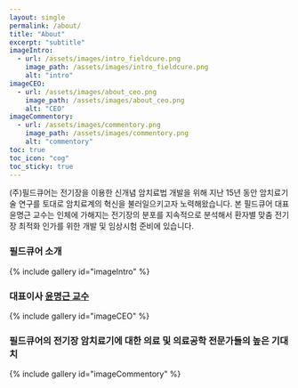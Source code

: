```yaml
---
layout: single
permalink: /about/
title: "About"
excerpt: "subtitle"
imageIntro:
  - url: /assets/images/intro_fieldcure.png
    image_path: /assets/images/intro_fieldcure.png
    alt: "intro"
imageCEO:
  - url: /assets/images/about_ceo.png
    image_path: /assets/images/about_ceo.png
    alt: "CEO"
imageCommentory:
  - url: /assets/images/commentory.png
    image_path: /assets/images/commentory.png
    alt: "commentory"    
toc: true
toc_icon: "cog"
toc_sticky: true 
---
```


(주)필드큐어는 전기장을 이용한 신개념 암치료법 개발을 위해 지난 15년 동안 암치료기술 연구를 토대로 암치료계의 혁신을 불러일으키고자 노력해왔습니다. 본 필드큐어 대표 윤명근 교수는 인체에 가해지는 전기장의 분포를 지속적으로 분석해서 환자별 맞춤 전기장 최적화 인가를 위한 개발 및 임상시험 준비에 있습니다.

### 필드큐어 소개

{% include gallery id="imageIntro" %}

### 대표이사 [윤명근 교수](http://bmpl.korea.ac.kr)

{% include gallery id="imageCEO" %}

### 필드큐어의 전기장 암치료기에 대한 의료 및 의료공학 전문가들의 높은 기대치

{% include gallery id="imageCommentory" %}


